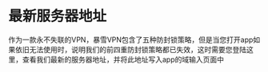 # 最新服务器地址
作为一款永不失联的VPN，暴雪VPN包含了五种防封锁策略，但是当您打开app如果依旧无法使用时，说明我们的前四重防封锁策略都已失效，这时需要您登陆这里，查看我们最新的服务器地址，并将此地址写入app的域输入页面中
